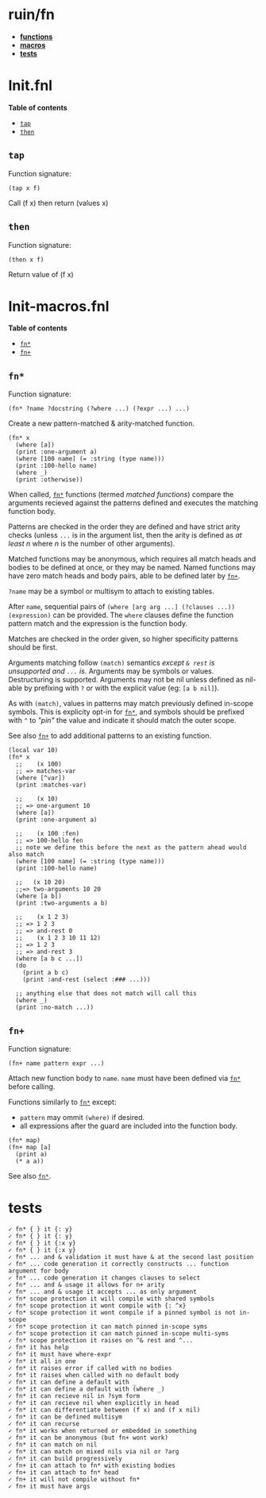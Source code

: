 # ruin/fn

- **[functions](#initfnl)**
- **[macros](#init-macrosfnl)**
- **[tests](#tests)**
# Init.fnl

**Table of contents**

- [`tap`](#tap)
- [`then`](#then)

## `tap`
Function signature:

```
(tap x f)
```

Call (f x) then return (values x)

## `then`
Function signature:

```
(then x f)
```

Return value of (f x)


<!-- Generated with Fenneldoc v1.0.0
     https://gitlab.com/andreyorst/fenneldoc -->
# Init-macros.fnl

**Table of contents**

- [`fn*`](#fn)
- [`fn+`](#fn-1)

## `fn*`
Function signature:

```
(fn* ?name ?docstring (?where ...) (?expr ...) ...)
```

Create a new pattern-matched & arity-matched function.

```
(fn* x
  (where [a])
  (print :one-argument a)
  (where [100 name] (= :string (type name)))
  (print :100-hello name)
  (where _)
  (print :otherwise))
```

When called, [`fn*`](#fn) functions (termed *matched functions*) compare the arguments
recieved against the patterns defined and executes the matching function body.

Patterns are checked in the order they are defined and have strict arity
checks (unless `...` is in the argument list, then the arity is
defined as *at least n* where *n* is the number of other arguments).

Matched functions may be anonymous, which requires all match heads and bodies
to be defined at once, or they may be named. Named functions may have zero
match heads and body pairs, able to be defined later by [`fn+`](#fn-1).

`?name` may be a symbol or multisym to attach to existing tables.

After `name`, sequential pairs of `(where [arg arg ...] (?clauses ...))
(expression)` can be provided. The `where` clauses define the function pattern
match and the expression is the function body.

Matches are checked in the order given, so higher specificity patterns should
be first.

Arguments matching follow `(match)` semantics *except `& rest` is unsupported
and `...` is*. Arguments may be symbols or values. Destructuring is supported.
Arguments may not be nil unless defined as nil-able by prefixing with `?` or
with the explicit value (eg: `[a b nil]`).

As with `(match)`, values in patterns may match previously defined in-scope
symbols. This is explicity opt-in for [`fn*`](#fn), and symbols should be prefixed with
`^` to *"pin"* the value and indicate it should match the outer scope.

See also [`fn+`](#fn-1) to add additional patterns to an existing function.

```
(local var 10)
(fn* x
  ;;    (x 100)
  ;; => matches-var
  (where [^var])
  (print :matches-var)

  ;;    (x 10)
  ;; => one-argument 10
  (where [a])
  (print :one-argument a)

  ;;    (x 100 :fen)
  ;; => 100-hello fen
  ;; note we define this before the next as the pattern ahead would also match
  (where [100 name] (= :string (type name)))
  (print :100-hello name)

  ;;   (x 10 20)
  ;;=> two-arguments 10 20
  (where [a b])
  (print :two-arguments a b)

  ;;    (x 1 2 3)
  ;; => 1 2 3
  ;; => and-rest 0
  ;;    (x 1 2 3 10 11 12)
  ;; => 1 2 3
  ;; => and-rest 3
  (where [a b c ...])
  (do
    (print a b c)
    (print :and-rest (select :### ...)))

  ;; anything else that does not match will call this
  (where _)
  (print :no-match ...))
  ```

## `fn+`
Function signature:

```
(fn+ name pattern expr ...)
```

Attach new function body to `name`. `name` must have been defined via [`fn*`](#fn)
  before calling.

  Functions similarly to [`fn*`](#fn) except:

  - `pattern` may ommit `(where)` if desired.
  - all expressions after the guard are included into the function body.

  ```fennel
  (fn* map)
  (fn+ map [a]
    (print a)
    (* a a))
  ```

  See also [`fn*`](#fn).


<!-- Generated with Fenneldoc v1.0.0
     https://gitlab.com/andreyorst/fenneldoc -->

# tests
```
✓ fn* { } it {: y}
✓ fn* { } it {: y}
✓ fn* { } it {:x y}
✓ fn* { } it {:x y}
✓ fn* ... and & validation it must have & at the second last position
✓ fn* ... code generation it correctly constructs ... function argument for body
✓ fn* ... code generation it changes clauses to select
✓ fn* ... and & usage it allows for n+ arity
✓ fn* ... and & usage it accepts ... as only argument
✓ fn* scope protection it will compile with shared symbols
✓ fn* scope protection it wont compile with {: ^x}
✓ fn* scope protection it wont compile if a pinned symbol is not in-scope
✓ fn* scope protection it can match pinned in-scope syms
✓ fn* scope protection it can match pinned in-scope multi-syms
✓ fn* scope protection it raises on ^& rest and ^...
✓ fn* it has help
✓ fn* it must have where-expr
✓ fn* it all in one
✓ fn* it raises error if called with no bodies
✓ fn* it raises when called with no default body
✓ fn* it can define a default with _
✓ fn* it can define a default with (where _)
✓ fn* it can recieve nil in ?sym form
✓ fn* it can recieve nil when explicitly in head
✓ fn* it can differentiate between (f x) and (f x nil)
✓ fn* it can be defined multisym
✓ fn* it can recurse
✓ fn* it works when returned or embedded in something
✓ fn* it can be anonymous (but fn+ wont work)
✓ fn* it can match on nil
✓ fn* it can match on mixed nils via nil or ?arg
✓ fn* it can build progressively
✓ fn+ it can attach to fn* with existing bodies
✓ fn+ it can attach to fn* head
✓ fn+ it will not compile without fn*
✓ fn+ it must have args
```

